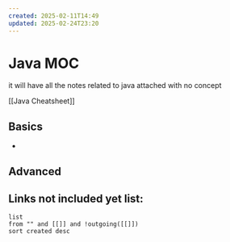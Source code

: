 ```yaml
---
created: 2025-02-11T14:49
updated: 2025-02-24T23:20
---
```

# Java MOC
it will have all the notes related to java attached with no concept


[[Java Cheatsheet]]
## Basics

- 


## Advanced







## **Links not included yet list:**
```dataview
list
from "" and [[]] and !outgoing([[]])
sort created desc
```
